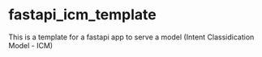# fastapi_icm_template
This is a template for a fastapi app to serve a model (Intent Classidication Model - ICM) 
